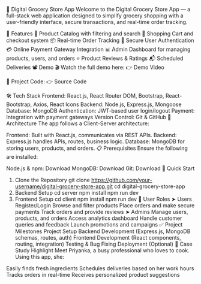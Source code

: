 🛒 Digital Grocery Store App
Welcome to the Digital Grocery Store App — a full-stack web application designed to simplify grocery shopping with a user-friendly interface, secure transactions, and real-time order tracking.

🌟 Features
🥬 Product Catalog with filtering and search
🛒 Shopping Cart and checkout system
📦 Real-time Order Tracking
🔐 Secure User Authentication
💳 Online Payment Gateway Integration
📊 Admin Dashboard for managing products, users, and orders
⭐ Product Reviews & Ratings
📬 Scheduled Deliveries
📽 Demo
🎬 Watch the full demo here:
👉 Demo Video

📂 Project Code:
👉 Source Code

🛠 Tech Stack
Frontend: React.js, React Router DOM, Bootstrap, React-Bootstrap, Axios, React Icons
Backend: Node.js, Express.js, Mongoose
Database: MongoDB
Authentication: JWT-based user login/logout
Payment: Integration with payment gateways
Version Control: Git & GitHub
📐 Architecture
The app follows a Client-Server architecture:

Frontend: Built with React.js, communicates via REST APIs.
Backend: Express.js handles APIs, routes, business logic.
Database: MongoDB for storing users, products, and orders.
📋 Prerequisites
Ensure the following are installed:

Node.js & npm: Download
MongoDB: Download
Git: Download
🚀 Quick Start
1. Clone the Repository
git clone https://github.com/your-username/digital-grocery-store-app.git
cd digital-grocery-store-app
2. Backend Setup
cd server
npm install
npm run dev
3. Frontend Setup
cd client
npm install
npm run dev
👤 User Roles
➤ Users
Register/Login
Browse and filter products
Place orders and make secure payments
Track orders and provide reviews
➤ Admins
Manage users, products, and orders
Access analytics dashboard
Handle customer queries and feedback
Launch promotions and campaigns
✅ Project Milestones
Project Setup
Backend Development (Express.js, MongoDB schemas, routes, auth)
Frontend Development (React components, routing, integration)
Testing & Bug Fixing
Deployment (Optional)
🧠 Case Study Highlight
Meet Priyanka, a busy professional who loves to cook. Using this app, she:

Easily finds fresh ingredients
Schedules deliveries based on her work hours
Tracks orders in real-time
Receives personalized product suggestions
